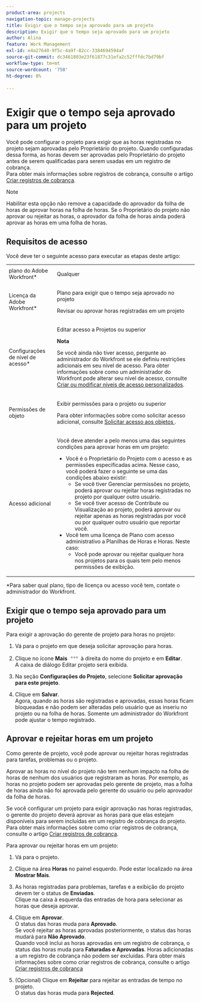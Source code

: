```yaml
---
product-area: projects
navigation-topic: manage-projects
title: Exigir que o tempo seja aprovado para um projeto
description: Exigir que o tempo seja aprovado para um projeto
author: Alina
feature: Work Management
exl-id: e4a27640-9f5c-4a9f-82cc-3384694594af
source-git-commit: dc3461803e23f61877c31efa2c52fffdc7bd79bf
workflow-type: tm+mt
source-wordcount: '758'
ht-degree: 0%

---
```


# Exigir que o tempo seja aprovado para um projeto

<!--
<p data-mc-conditions="QuicksilverOrClassic.Draft mode">(NOTE: THIS IS LINKED TO THE UI IN A TOOLTIP IN THE EDIT PROJECT MODAL) </p>
-->

Você pode configurar o projeto para exigir que as horas registradas no projeto sejam aprovadas pelo Proprietário do projeto. Quando configuradas dessa forma, as horas devem ser aprovadas pelo Proprietário do projeto antes de serem qualificadas para serem usadas em um registro de cobrança.\
Para obter mais informações sobre registros de cobrança, consulte o artigo [Criar registros de cobrança](../../../manage-work/projects/project-finances/create-billing-records.md).

>[!NOTE]
>
>Habilitar esta opção não remove a capacidade do aprovador da folha de horas de aprovar horas na folha de horas. Se o Proprietário do projeto não aprovar ou rejeitar as horas, o aprovador da folha de horas ainda poderá aprovar as horas em uma folha de horas.

## Requisitos de acesso

Você deve ter o seguinte acesso para executar as etapas deste artigo:

<table style="table-layout:auto"> 
 <col> 
 <col> 
 <tbody> 
  <tr> 
   <td role="rowheader">plano do Adobe Workfront*</td> 
   <td> <p>Qualquer</p> </td> 
  </tr> 
  <tr> 
   <td role="rowheader">Licença da Adobe Workfront*</td> 
   <td> <p>Plano para exigir que o tempo seja aprovado no projeto</p>
   <p>Revisar ou aprovar horas registradas em um projeto</p>
    </td> 
  </tr> 
  <tr> 
   <td role="rowheader">Configurações de nível de acesso*</td> 
   <td> <p>Editar acesso a Projetos ou superior</p> <p><b>Nota</b>

Se você ainda não tiver acesso, pergunte ao administrador do Workfront se ele definiu restrições adicionais em seu nível de acesso. Para obter informações sobre como um administrador do Workfront pode alterar seu nível de acesso, consulte <a href="../../../administration-and-setup/add-users/configure-and-grant-access/create-modify-access-levels.md" class="MCXref xref">Criar ou modificar níveis de acesso personalizados</a>.</p> </td>
</tr> 
  <tr> 
   <td role="rowheader">Permissões de objeto</td> 
   <td> <p>Exibir permissões para o projeto ou superior</p> <p>Para obter informações sobre como solicitar acesso adicional, consulte <a href="../../../workfront-basics/grant-and-request-access-to-objects/request-access.md" class="MCXref xref">Solicitar acesso aos objetos </a>.</p> </td> 
  </tr> 
  <tr> 
   <td role="rowheader">Acesso adicional</td> 
   <td> <p>Você deve atender a pelo menos uma das seguintes condições para aprovar horas em um projeto:</p> 
    <ul> 
     <li>Você é o Proprietário do Projeto com o acesso e as permissões especificadas acima. Nesse caso, você poderá fazer o seguinte se uma das condições abaixo existir: 
      <ul>
       <li>Se você tiver Gerenciar permissões no projeto, poderá aprovar ou rejeitar horas registradas no projeto por qualquer outro usuário.</li>
       <li> Se você tiver acesso de Contribute ou Visualização ao projeto, poderá aprovar ou rejeitar apenas as horas registradas por você ou por qualquer outro usuário que reportar você.<br></li>
      </ul></li> 
     <li>Você tem uma licença de Plano com acesso administrativo a Planilhas de Horas e Horas. Neste caso:
      <ul>
       <li>Você pode aprovar ou rejeitar qualquer hora nos projetos para os quais tem pelo menos permissões de exibição. </li>
      </ul></li> 
    </ul> </td> 
  </tr> 
 </tbody> 
</table>

&#42;Para saber qual plano, tipo de licença ou acesso você tem, contate o administrador do Workfront.

## Exigir que o tempo seja aprovado para um projeto

Para exigir a aprovação do gerente de projeto para horas no projeto:

1. Vá para o projeto em que deseja solicitar aprovação para horas.
1. Clique no ícone **Mais** ![](assets/more-icon.png) à direita do nome do projeto e em **Editar**.\
   A caixa de diálogo Editar projeto será exibida.

1. Na seção **Configurações do Projeto**, selecione **Solicitar aprovação para este projeto**.
1. Clique em **Salvar**.\
   Agora, quando as horas são registradas e aprovadas, essas horas ficam bloqueadas e não podem ser alteradas pelo usuário que as inseriu no projeto ou na folha de horas. Somente um administrador do Workfront pode ajustar o tempo registrado.

## Aprovar e rejeitar horas em um projeto

Como gerente de projeto, você pode aprovar ou rejeitar horas registradas para tarefas, problemas ou o projeto.

Aprovar as horas no nível do projeto não tem nenhum impacto na folha de horas de nenhum dos usuários que registraram as horas. Por exemplo, as horas no projeto podem ser aprovadas pelo gerente de projeto, mas a folha de horas ainda não foi aprovada pelo gerente do usuário ou pelo aprovador da folha de horas. 

Se você configurar um projeto para exigir aprovação nas horas registradas, o gerente do projeto deverá aprovar as horas para que elas estejam disponíveis para serem incluídas em um registro de cobrança do projeto. Para obter mais informações sobre como criar registros de cobrança, consulte o artigo [Criar registros de cobrança](../../../manage-work/projects/project-finances/create-billing-records.md).

Para aprovar ou rejeitar horas em um projeto:

1. Vá para o projeto.
1. Clique na área **Horas** no painel esquerdo. Pode estar localizado na área **Mostrar Mais**.

1. As horas registradas para problemas, tarefas e a exibição do projeto devem ter o status de **Enviadas**.\
   Clique na caixa à esquerda das entradas de hora para selecionar as horas que deseja aprovar.

1. Clique em **Aprovar**.\
   O status das horas muda para **Aprovado**.\
   Se você rejeitar as horas aprovadas posteriormente, o status das horas mudará para **Não Aprovado**.\
   Quando você inclui as horas aprovadas em um registro de cobrança, o status das horas muda para **Faturadas e Aprovadas**. Horas adicionadas a um registro de cobrança não podem ser excluídas. Para obter mais informações sobre como criar registros de cobrança, consulte o artigo [Criar registros de cobrança](../../../manage-work/projects/project-finances/create-billing-records.md)

1. (Opcional) Clique em **Rejeitar** para rejeitar as entradas de tempo no projeto.\
   O status das horas muda para **Rejected**.
